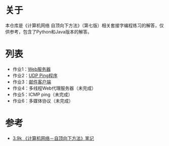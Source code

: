 # 关于

本仓库是《计算机网络 自顶向下方法》（第七版）相关套接字编程练习的解答，仅供参考，包含了Python和Java版本的解答。

# 列表

- 作业1：[Web服务器](https://github.com/2293736867/ComputerNetworkATopDownApproachProgrammingAssignments/tree/main/homework1)
- 作业2：[UDP Ping程序](https://github.com/2293736867/ComputerNetworkATopDownApproachProgrammingAssignments/tree/main/homework2)
- 作业3：[邮件客户端](https://github.com/2293736867/ComputerNetworkATopDownApproachProgrammingAssignments/tree/main/homework3)
- 作业4：多线程Web代理服务器（未完成）
- 作业5：ICMP ping（未完成）
- 作业6：多媒体协议（未完成）

# 参考

- [3.9k 《计算机网络－自顶向下方法》笔记](https://github.com/moranzcw/Computer-Networking-A-Top-Down-Approach-NOTES)
